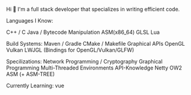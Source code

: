 Hi 👋
I'm a full stack developer that specializes in writing efficient code.

Languages I Know:

C++ / C
Java / Bytecode Manipulation
ASM(x86_64)
GLSL
Lua

Build Systems:
Maven / Gradle
CMake / Makefile
Graphical APIs
OpenGL
Vulkan
LWJGL (Bindings for OpenGL/Vulkan/GLFW)

Specilizations:
Network Programming / Cryptography
Graphical Programming
Multi-Threaded Environments
API-Knowledge
Netty
OW2 ASM (+ ASM-TREE)

Currently Learning: vue
